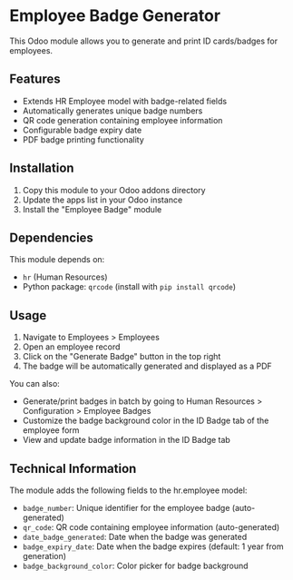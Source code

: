 # Employee Badge Generator

This Odoo module allows you to generate and print ID cards/badges for employees.

## Features

- Extends HR Employee model with badge-related fields
- Automatically generates unique badge numbers
- QR code generation containing employee information
- Configurable badge expiry date
- PDF badge printing functionality

## Installation

1. Copy this module to your Odoo addons directory
2. Update the apps list in your Odoo instance
3. Install the "Employee Badge" module

## Dependencies

This module depends on:
- `hr` (Human Resources)
- Python package: `qrcode` (install with `pip install qrcode`)

## Usage

1. Navigate to Employees > Employees
2. Open an employee record
3. Click on the "Generate Badge" button in the top right
4. The badge will be automatically generated and displayed as a PDF

You can also:
- Generate/print badges in batch by going to Human Resources > Configuration > Employee Badges
- Customize the badge background color in the ID Badge tab of the employee form
- View and update badge information in the ID Badge tab

## Technical Information

The module adds the following fields to the hr.employee model:
- `badge_number`: Unique identifier for the employee badge (auto-generated)
- `qr_code`: QR code containing employee information (auto-generated)
- `date_badge_generated`: Date when the badge was generated
- `badge_expiry_date`: Date when the badge expires (default: 1 year from generation)
- `badge_background_color`: Color picker for badge background 